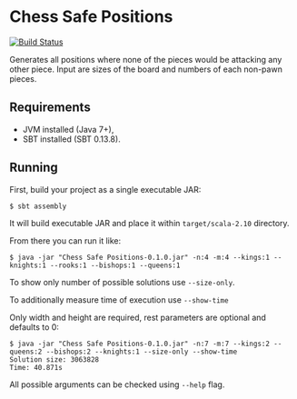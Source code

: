 # Chess Safe Positions

[![Build Status](https://travis-ci.org/MateuszKubuszok/ChessSafePositions.svg)](https://travis-ci.org/MateuszKubuszok/ChessSafePositions)

Generates all positions where none of the pieces would be attacking any other
piece. Input are sizes of the board and numbers of each non-pawn pieces.

## Requirements

 * JVM installed (Java 7+),
 * SBT installed (SBT 0.13.8).
 
## Running

First, build your project as a single executable JAR:

    $ sbt assembly
    
It will build executable JAR and place it within `target/scala-2.10` directory.

From there you can run it like:

    $ java -jar "Chess Safe Positions-0.1.0.jar" -n:4 -m:4 --kings:1 --knights:1 --rooks:1 --bishops:1 --queens:1    

To show only number of possible solutions use `--size-only`.

To additionally measure time of execution use `--show-time` 

Only width and height are required, rest parameters are optional and defaults to 0:

    $ java -jar "Chess Safe Positions-0.1.0.jar" -n:7 -m:7 --kings:2 --queens:2 --bishops:2 --knights:1 --size-only --show-time
    Solution size: 3063828
    Time: 40.871s

All possible arguments can be checked using `--help` flag.
